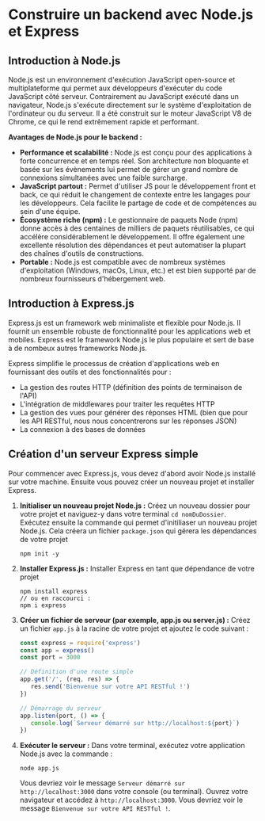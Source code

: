 # Construire un backend avec Node.js et Express
## Introduction à Node.js
Node.js est un environnement d'exécution JavaScript open-source et multiplateforme qui permet aux développeurs d'exécuter du code JavaScript côté serveur. Contrairement au JavaScript exécuté dans un navigateur, Node.js s'exécute directement sur le système d'exploitation de l'ordinateur ou du serveur. Il a été construit sur le moteur JavaScript V8 de Chrome, ce qui le rend extrêmement rapide et performant.

**Avantages de Node.js pour le backend :**
* **Performance et scalabilité :**  Node.js est conçu pour des applications à forte concurrence et en temps réel. Son architecture non bloquante et basée sur les évènements lui permet de gérer un grand nombre de connexions simultanées avec une faible surcharge.
* **JavaScript partout :** Permet d'utiliser JS pour le développement front et back, ce qui réduit le changement de contexte entre les langages pour les développeurs. Cela facilite le partage de code et de compétences au sein d'une équipe.
* **Écosystème riche (npm) :** Le gestionnaire de paquets Node (npm) donne accès à des centaines de milliers de paquets réutilisables, ce qui accélère considérablement le développement. Il offre également une excellente résolution des dépendances et peut automatiser la plupart des chaînes d'outils de constructions.
* **Portable :** Node.js est compatible avec de nombreux systèmes d'exploitation (Windows, macOs, Linux, etc.) et est bien supporté par de nombreux fournisseurs d'hébergement web.

## Introduction à Express.js
Express.js est un framework web minimaliste et flexible pour Node.js. Il fournit un ensemble robuste de fonctionnalité pour les applications web et mobiles. Express est le framework Node.js le plus populaire et sert de base à de nombeux autres frameworks Node.js.

Express simplifie le processus de création d'applications web en fournissant des outils et des fonctionnalités pour :
* La gestion des routes HTTP (définition des points de terminaison de l'API)
* L'intégration de middlewares pour traiter les requêtes HTTP
* La gestion des vues pour générer des réponses HTML (bien que pour les API RESTful, nous nous concentrerons sur les réponses JSON)
* La connexion à des bases de données

## Création d'un serveur Express simple
Pour commencer avec Express.js, vous devez d'abord avoir Node.js installé sur votre machine. Ensuite vous pouvez créer un nouveau projet et installer Express.
1. **Initialiser un nouveau projet Node.js :**
   Créez un nouveau dossier pour votre projet et naviguez-y dans votre terminal `cd nomDuDossier`. Exécutez ensuite la commande qui permet d'initiliaser un nouveau projet Node.js. Cela créera un fichier `package.json` qui gérera les dépendances de votre projet
   ```
   npm init -y
   ```
2. **Installer Express.js :**
   Installer Express en tant que dépendance de votre projet
   ```
   npm install express
   // ou en raccourci :
   npm i express
   ```
3. **Créer un fichier de serveur (par exemple, app.js ou server.js) :**
   Créez un fichier `app.js` à la racine de votre projet et ajoutez le code suivant :
   ```javascript
   const express = require('express')
   const app = express()
   const port = 3000

   // Définition d'une route simple
   app.get('/', (req, res) => {
      res.send('Bienvenue sur votre API RESTful !')
   })

   // Démarrage du serveur
   app.listen(port, () => {
      console.log(`Serveur démarré sur http://localhost:${port}`)
   })
   ```
4. **Exécuter le serveur :**
   Dans votre terminal, exécutez votre application Node.js avec la commande :
   ```
   node app.js
   ```
   Vous devriez voir le message `Serveur démarré sur http://localhost:3000` dans votre console (ou terminal). 
   Ouvrez votre navigateur et accédez à `http://localhost:3000`. Vous devriez voir le message `Bienvenue sur votre API RESTful !`.